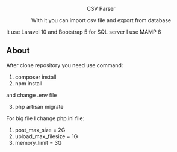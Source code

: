 <p align="center">CSV Parser</p>

<p align="center">
With it you can import csv file and export from database
</p>

<p>
It use Laravel 10 and Bootstrap 5
for SQL server I use MAMP 6
</p>

## About

After clone repository you need use command:
1. composer install
2. npm install
   
and change .env file

3. php artisan migrate

For big file I change php.ini file:
1) post_max_size = 2G
2) upload_max_filesize = 1G
3) memory_limit = 3G
